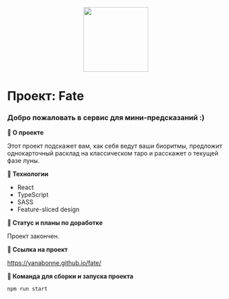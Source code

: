 <div align="center">
  <img src="https://media.giphy.com/media/jprXz2xFUB8yP9tdCr/giphy.gif" width="150"/>
</div>

# Проект: Fate

### Добро пожаловать в сервис для мини-предсказаний :)

**:full_moon_with_face: О проекте**

Этот проект подскажет вам, как себя ведут ваши биоритмы, предложит однокарточный расклад на классическом таро и расскажет о текущей фазе луны.

**:full_moon_with_face: Технологии**

- React
- TypeScript
- SASS
- Feature-sliced design

**:full_moon_with_face: Статус и планы по доработке**

Проект закончен.

**:full_moon_with_face: Ссылка на проект**

https://yanabonne.github.io/fate/

**:full_moon_with_face: Команда для сборки и запуска проекта**

```
npm run start
```
